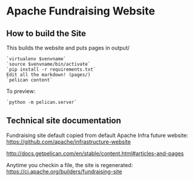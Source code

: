 Apache Fundraising Website
====================

## How to build the Site
This builds the website and puts pages in output/

    `virtualenv $venvname`
    `source $venvname/bin/activate`
    `pip install -r requirements.txt`
    Edit all the markdown! (pages/)
    `pelican content`

To preview:

    `python -m pelican.server`

## Technical site documentation

Fundraising site default copied from default Apache Infra future website:
https://github.com/apache/infrastructure-website

http://docs.getpelican.com/en/stable/content.html#articles-and-pages

Anytime you checkin a file, the site is regenerated:
https://ci.apache.org/builders/fundraising-site
